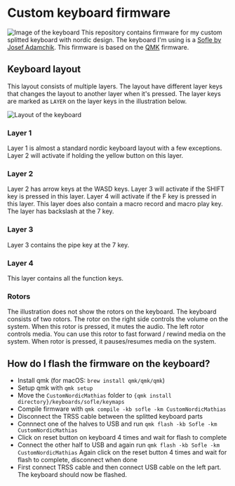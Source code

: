 # Custom keyboard firmware
![Image of the keyboard](https://github.com/mathiasmellemstuen/keyboard_qmk_firmware/blob/main/soflekeyboard-image.jpg)
This repository contains firmware for my custom splitted keyboard with nordic design. The keyboard I'm using is a <a href="https://github.com/josefadamcik/SofleKeyboard" target="_blank">Sofle by Josef Adamchik</a>. This firmware is based on the <a href="https://qmk.fm/" target="_blank">QMK</a> firmware.

## Keyboard layout
This layout consists of multiple layers. The layout have different layer keys that changes the layout to another layer when it's pressed. The layer keys are marked as `LAYER` on the layer keys in the illustration below.

![Layout of the keyboard](https://github.com/mathiasmellemstuen/keyboard_qmk_firmware/blob/main/soflekeyboard-custom-nordic-design.png)

### Layer 1
Layer 1 is almost a standard nordic keyboard layout with a few exceptions. Layer 2 will activate if holding the yellow button on this layer.

### Layer 2
Layer 2 has arrow keys at the WASD keys. Layer 3 will activate if the SHIFT key is pressed in this layer. Layer 4 will activate if the F key is pressed in this layer. This layer does also contain a macro record and macro play key. The layer has backslash at the 7 key.

### Layer 3
Layer 3 contains the pipe key at the 7 key.

### Layer 4
This layer contains all the function keys.

### Rotors
The illustration does not show the rotors on the keyboard. The keyboard consists of two rotors. The rotor on the right side controls the volume on the system. When this rotor is pressed, it mutes the audio. The left rotor controls media. You can use this rotor to fast forward / rewind media on the system. When rotor is pressed, it pauses/resumes media on the system.

## How do I flash the firmware on the keyboard?
- Install qmk (for macOS: `brew install qmk/qmk/qmk`)
- Setup qmk with `qmk setup`
- Move the `CustomNordicMathias` folder to `{qmk install directory}/keyboards/sofle/keymaps`
- Compile firmware with `qmk compile -kb sofle -km CustomNordicMathias`
- Disconnect the TRSS cable between the splitted keyboard parts
- Connnect one of the halves to USB and run `qmk flash -kb Sofle -km CustomNordicMathias`
- Click on reset button on keyboard 4 times and wait for flash to complete
- Connect the other half to USB and again run `qmk flash -kb Sofle -km CustomNordicMathias`
Again click on the reset button 4 times and wait for flash to complete, disconnect when done
- First connect TRSS cable and then connect USB cable on the left part. The keyboard should now be flashed.

